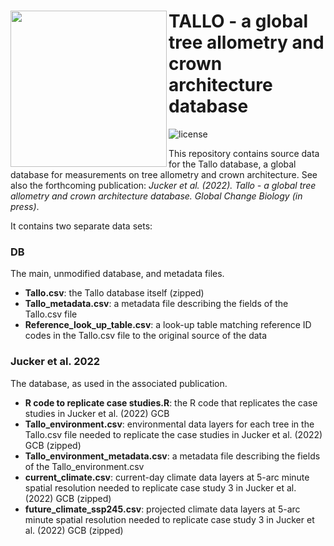  <img src="https://github.com/selva-lab-repo/TALLO/blob/48d7cd593391e0695ca06b61ed364878bb4f771f/Ancillary/Tallo%20logo.jpg" align="left" width=250/> TALLO - a global tree allometry and crown architecture database
======================================================================================================
![license](https://img.shields.io/badge/Licence-GPL--3-blue.svg) 

This repository contains source data for the Tallo database, a global database for measurements on tree allometry and crown architecture. See also the forthcoming publication: *Jucker et al. (2022). Tallo - a global tree allometry and crown architecture database. Global Change Biology (in press)*. 

It contains two separate data sets:

### DB 

The main, unmodified database, and metadata files. 


- **Tallo.csv**: the Tallo database itself (zipped)
- **Tallo_metadata.csv**: a metadata file describing the fields of the Tallo.csv file
- **Reference_look_up_table.csv**: a look-up table matching reference ID codes in the Tallo.csv file to the original source of the data
    
### Jucker et al. 2022

The database, as used in the associated publication. 


- **R code to replicate case studies.R**: the R code that replicates the case studies in Jucker et al. (2022) GCB
- **Tallo_environment.csv**: environmental data layers for each tree in the Tallo.csv file needed to replicate the case studies in Jucker et al. (2022) GCB (zipped)
- **Tallo_environment_metadata.csv**: a metadata file describing the fields of the Tallo_environment.csv
- **current_climate.csv**: current-day climate data layers at 5-arc minute spatial resolution needed to replicate case study 3 in Jucker et al. (2022) GCB (zipped)
- **future_climate_ssp245.csv**: projected climate data layers at 5-arc minute spatial resolution needed to replicate case study 3 in Jucker et al. (2022) GCB (zipped)
